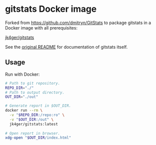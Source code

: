# gitstats Docker image
Forked from https://github.com/dmitryn/GitStats to package gitstats in a
Docker image with all prerequisites:

[jk4ger/gitstats](https://hub.docker.com/repository/docker/jk4ger/gitstats)

See the [original README](README.original.md) for documentation of gitstats itself.

## Usage
Run with Docker:
```bash
# Path to git repository.
REPO_DIR="./"
# Path to output directory.
OUT_DIR="./out"

# Generate report in $OUT_DIR.
docker run --rm \
  -v "$REPO_DIR:/repo:ro" \
  -v "$OUT_DIR:/out" \
  jk4ger/gitstats:latest
  
# Open report in browser.
xdg-open "$OUT_DIR/index.html"
```
